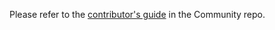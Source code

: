 Please refer to the [contributor's guide](https://github.com/kgateway-dev/community/blob/main/CONTRIBUTING.md) in the Community repo.